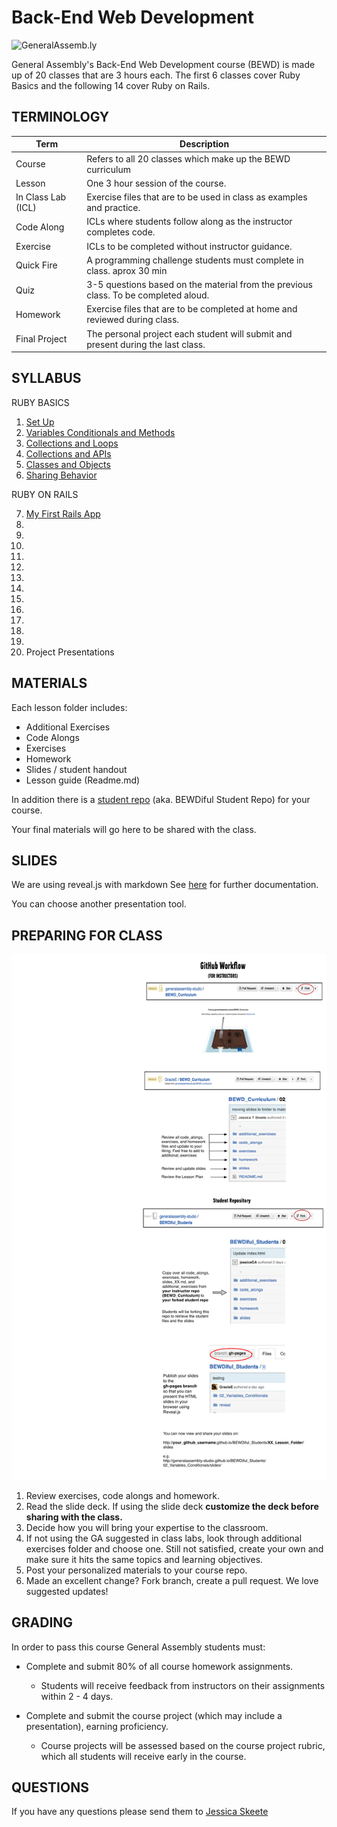 Back-End Web Development
============================

![](https://github.com/generalassembly/ga-ruby-on-rails-for-devs/raw/master/images/ga.png "GeneralAssemb.ly")

General Assembly's Back-End Web Development course (BEWD) is made up of 20 classes that are 3 hours each. 
The first 6 classes cover Ruby Basics and the following 14 cover Ruby on Rails.


TERMINOLOGY
--------

|Term|Description|
|---|---|
|Course|Refers to all 20 classes which make up the BEWD curriculum|
|Lesson |One 3 hour session of the course. |
|In Class Lab (ICL)|Exercise files that are to be used in class as examples and practice.|
|Code Along|ICLs where students follow along as the instructor completes code.|
|Exercise |ICLs to be completed without instructor guidance.|
|Quick Fire| A programming challenge students must complete in class. aprox 30 min|
|Quiz|3-5 questions based on the material from the previous class. To be completed aloud.|
|Homework|Exercise files that are to be completed at home and reviewed during class.|
|Final Project|The personal project each student will submit and present during the last class.|



SYLLABUS
---------
RUBY BASICS

1.	[Set Up](01_Setup/)
2.	[Variables Conditionals and Methods](02_Variables_Conditionals)
3.	[Collections and Loops](03_Collections_Loops)
4.	[Collections and APIs](04_Collections_APIs)
5.	[Classes and Objects](05_Classes_Objects)
6.	[Sharing Behavior](06_Sharing_Behaviour)

RUBY ON RAILS

7.	[My First Rails App](07_First_Rails_App)
8.	[ ]( )
9.	[ ]( )
10.	[ ]( )
11.	[ ]( )
12.	[ ]( )
13.	[ ]( )
14.	[ ]( )
15.	[ ]( )
16.
17.
18.
19.
20. Project Presentations



MATERIALS
--------
Each lesson folder includes: 

*	Additional Exercises
*	Code Alongs
*	Exercises
*	Homework
*	Slides / student handout
*	Lesson guide (Readme.md)

In addition there is a [student repo](https://github.com/generalassembly-studio/BEWDiful_Students) (aka. BEWDiful Student Repo) for your course.

Your final materials will go here to be shared with the class. 


SLIDES
-----

We are using reveal.js with markdown 
See [here](https://github.com/hakimel/reveal.js) for further documentation.

You can choose another presentation tool.

	
PREPARING FOR CLASS
--------

![](assets/Github_Instructor_WorkFlow.png)

1.	Review exercises, code alongs and homework.
2.	Read the slide deck. If using the slide deck __customize the deck before sharing with the class.__
3.	Decide how you will bring your expertise to the classroom.
4.	If not using the GA suggested in class labs, look through additional exercises folder and choose one. Still not satisfied, create your own and make sure it hits the same topics and learning objectives.
5.	Post your personalized materials to your course repo.
6.	Made an excellent change? Fork branch, create a pull request. We love suggested updates!
	

	
GRADING
--------
In order to pass this course General Assembly students must:

*	Complete and submit 80% of all course homework assignments. 
	*	Students will receive feedback from instructors on their assignments within 2 - 4 days. 
	

*	Complete and submit the course project (which may include a presentation), earning 	proficiency. 
	*	Course projects will be assessed based on the course project rubric, which all students will receive early in the course. 
	

QUESTIONS
---------
If you have any questions please send them to [Jessica Skeete](jessicat@generalassemb.ly)


